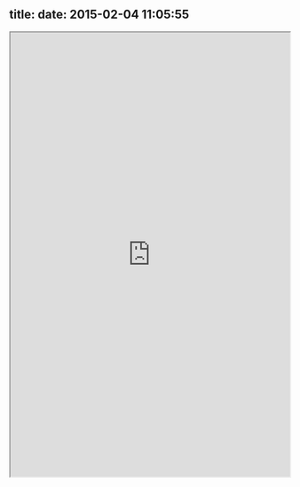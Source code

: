 title: 
date: 2015-02-04 11:05:55
---

<div class="row">
<iframe style="max-width: 960px; width: 100%" height="800" frameborder="1" src="https://www.visualcv.com/tdekoekkoek?access=fuP0zTaiuDg?view=embed"></iframe>
</div>


